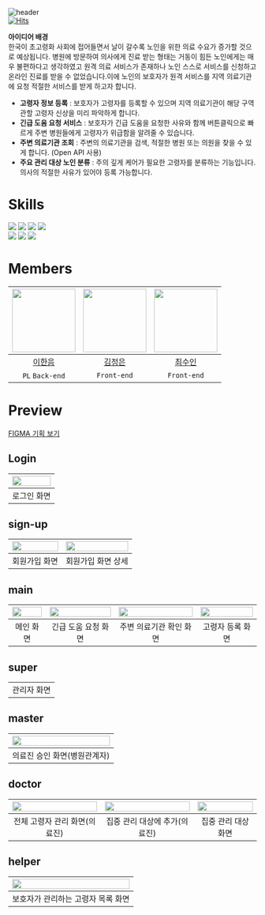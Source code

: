 ![header](https://capsule-render.vercel.app/api?type=waving&color=gradient&animation=twinkling&height=230&text=2024%20한국스마트정보교육원%20SW경진대회%20&desc=Team.%20C-Lab&fontSize=40&fontAlign=50&fontAlignY=33&descSize=20&descAlign=50&descAlignY=55)  
[![Hits](https://hits.seeyoufarm.com/api/count/incr/badge.svg?url=https%3A%2F%2Fgithub.com%2Fslo-saeng&count_bg=%23F2E6D6&title_bg=%23FCBA69&icon=&icon_color=%23FCBA69&title=hits&edge_flat=false)](https://hits.seeyoufarm.com)


 **아이디어 배경** <br/>
한국이 초고령화 사회에 접어들면서 날이 갈수록 노인을 위한 의료 수요가 증가할 것으로 예상됩니다. 병원에 방문하여 의사에게 진료 받는 형태는 거동이 힘든 노인에게는 매우 불편하다고 생각하였고 원격 의료 서비스가 존재하나 노인 스스로 서비스를 신청하고 온라인 진료를 받을 수 없었습니다.이에 노인의 보호자가 원격 서비스를 지역 의료기관에 요청 적절한 서비스를 받게 하고자 합니다.

- **고령자 정보 등록**
: 보호자가 고령자를 등록할 수 있으며 지역 의료기관이 해당 구역 관할 고령자 신상을 미리 파악하게 합니다.
- **긴급 도움 요청 서비스**
: 보호자가 긴급 도움을 요청한 사유와 함께 버튼클릭으로 빠르게 주변 병원들에게 고령자가 위급함을 알려줄 수 있습니다.
- **주변 의료기관 조회**
: 주변의 의료기관을 검색, 적절한 병원 또는 의원을 찾을 수 있게 합니다. (Open API 사용)
- **주요 관리 대상 노인 분류**
: 주의 깊게 케어가 필요한 고령자를 분류하는 기능입니다. 의사의 적절한 사유가 있어야 등록 가능합니다.


# Skills
<img src="https://img.shields.io/badge/java-007396?style=for-the-badge&logo=java&logoColor=white"> <img src="https://img.shields.io/badge/springboot-6DB33F?style=for-the-badge&logo=springboot&logoColor=white"> <img src="https://img.shields.io/badge/mysql-4479A1?style=for-the-badge&logo=mysql&logoColor=white"> <img src="https://img.shields.io/badge/ec2-FF9900?style=for-the-badge&logo=amazonec2&logoColor=white"> <br/> <img src="https://img.shields.io/badge/react-61DAFB?style=for-the-badge&logo=react&logoColor=black">  <img src="https://img.shields.io/badge/typescript-3178C6?style=for-the-badge&logo=typescript&logoColor=black"> <img src="https://img.shields.io/badge/tailwind%20css-06B6D4?style=for-the-badge&logo=tailwindcss&logoColor=black">
# Members
|<img src="https://avatars.githubusercontent.com/u/103233513?v=4" width="128" />|<img src="https://avatars.githubusercontent.com/u/128335727?v=4" width="128" />|<img src="https://avatars.githubusercontent.com/u/138277645?v=4" width="128" />| 
|:---------:|:---------:|:---------:|
|[이한음](https://github.com/LeeHanEum)|[김정은](https://github.com/younghak9905)|[최수인](https://github.com/sooinice)|
| `PL` `Back-end` | `Front-end` | `Front-end` |  

# Preview
[FIGMA 기획 보기](https://www.figma.com/design/u3EUyaeCYhljXo5sQ35BQW/2024-%ED%95%9C%EA%B5%AD%EC%8A%A4%EB%A7%88%ED%8A%B8%EC%A0%95%EB%B3%B4%EA%B5%90%EC%9C%A1%EC%9B%90-SW-%EA%B0%9C%EB%B0%9C?node-id=108-3&t=dQb7qfVGx4x01ann-0)
## Login

|<img src = "https://github.com/slo-saeng/.github/assets/138277645/dba95690-0f07-44f8-9e67-7b0c7c7eb633" width = "100%">| 
|:---------:|
|로그인 화면|
## sign-up

|<img src = "https://github.com/slo-saeng/.github/assets/138277645/bc7fb07a-97c9-4a92-953e-e2d4682cf019" width = "100%">|<img src = "https://github.com/slo-saeng/.github/assets/138277645/e40e7232-289e-4cc7-900a-42805db1f622" width = "100%">|
|:---------:|:---------:|
|회원가입 화면|회원가입 화면 상세|
## main

|<img src = "https://github.com/slo-saeng/.github/assets/138277645/6b7933d8-717b-4fe3-972b-f5ab79913474" width = "100%">|<img src = "https://github.com/slo-saeng/.github/assets/138277645/dc91237a-6795-463e-9f22-3cf629ba8f0b" width = "100%"> |<img src = "https://github.com/slo-saeng/.github/assets/138277645/79d96924-ab10-425f-b612-527d447b5b16" width = "100%">|<img src = "https://github.com/slo-saeng/.github/assets/138277645/71b87dfa-1d80-4c8c-9b5c-f9a88b981c3a" width = "100%">|
|:---------:|:---------:|:---------:|:---------:|
|메인 화면|긴급 도움 요청 화면|주변 의료기관 확인 화면|고령자 등록 화면|
## super
||
|:---------:|
|관리자 화면|
## master

|<img src = "https://github.com/slo-saeng/.github/assets/138277645/e3fef56e-7d20-457b-afb1-0f8740e81618" width = "100%">|
|:---------:|
|의료진 승인 화면(병원관계자)|
## doctor

|<img src = "https://github.com/slo-saeng/.github/assets/138277645/9bfac341-5049-4b52-a1e6-3cda7d01b342" width = "100%">|<img src = "https://github.com/slo-saeng/.github/assets/138277645/d8b7fb1a-b356-490e-b667-ef3664f26a7d" width = "100%">|<img src = "https://github.com/slo-saeng/.github/assets/138277645/eb1efe88-48af-44e2-990e-2cee96623f0f" width = "100%">|
|:---------:|:---------:|:---------:|
|전체 고령자 관리 화면(의료진)|집중 관리 대상에 추가(의료진)|집중 관리 대상 화면|

## helper

|<img src = "https://github.com/slo-saeng/.github/assets/138277645/055446c3-7326-4b96-893b-0eb08a332369" width = "100%">|
|:---------:|
|보호자가 관리하는 고령자 목록 화면|
